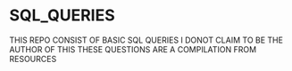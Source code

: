 # SQL_QUERIES
THIS REPO CONSIST OF BASIC SQL QUERIES
I DONOT CLAIM TO BE THE AUTHOR OF THIS
THESE QUESTIONS ARE A COMPILATION FROM RESOURCES
